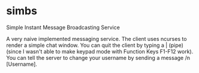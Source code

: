 # simbs
Simple Instant Message Broadcasting Service

A very naive implemented messaging service. The client uses ncurses to render a simple chat window.
You can quit the client by typing a | (pipe) (since I wasn't able to make keypad mode with Function Keys F1-F12 work).
You can tell the server to change your username by sending a message /n [Username].

